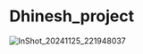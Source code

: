 # Dhinesh_project
![InShot_20241125_221948037](https://github.com/user-attachments/assets/0a8adcad-56d6-4183-9594-aba44b920a61)
